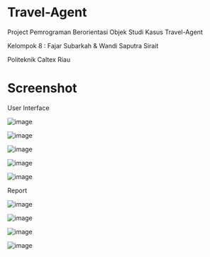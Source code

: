 # Travel-Agent
Project Pemrograman Berorientasi Objek Studi Kasus Travel-Agent

Kelompok 8 : Fajar Subarkah &amp; Wandi Saputra Sirait

Politeknik Caltex Riau

# Screenshot

User Interface

![image](https://user-images.githubusercontent.com/74707401/126676108-b082fd45-9eb0-4b8e-a15b-e86b6e4b1d15.png)

![image](https://user-images.githubusercontent.com/74707401/126676138-c16451e3-a8c8-478f-9cd4-84f04c55fe2f.png)

![image](https://user-images.githubusercontent.com/74707401/126676156-49aa8f0c-42d2-4d55-ab6a-0b107549434f.png)

![image](https://user-images.githubusercontent.com/74707401/126676190-cee015fd-26cf-4110-9552-109c3a3c07a0.png)

![image](https://user-images.githubusercontent.com/74707401/126676213-7d3ce936-d5f1-4d04-af01-98c2a5b7a2a4.png)

Report

![image](https://user-images.githubusercontent.com/74707401/126677346-650622d6-a00c-418e-8006-b0d928f6ffdb.png)

![image](https://user-images.githubusercontent.com/74707401/126677360-d0a07a2e-e257-4b55-b65d-48c68030bbbc.png)

![image](https://user-images.githubusercontent.com/74707401/126677411-d51b222e-c303-4ba8-8de0-bd8e1df9c600.png)

![image](https://user-images.githubusercontent.com/74707401/126677439-1af1537d-dbb5-467c-80b7-33a79c0224bd.png)


